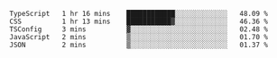 <!--START_SECTION:waka-->

```text
TypeScript   1 hr 16 mins    ████████████░░░░░░░░░░░░░   48.09 %
CSS          1 hr 13 mins    ███████████▓░░░░░░░░░░░░░   46.36 %
TSConfig     3 mins          ▓░░░░░░░░░░░░░░░░░░░░░░░░   02.48 %
JavaScript   2 mins          ▒░░░░░░░░░░░░░░░░░░░░░░░░   01.70 %
JSON         2 mins          ▒░░░░░░░░░░░░░░░░░░░░░░░░   01.37 %
```

<!--END_SECTION:waka-->


<!--
**Leorio21/Leorio21** is a ✨ _special_ ✨ repository because its `README.md` (this file) appears on your GitHub profile.

Here are some ideas to get you started:

- 🔭 I’m currently working on ...
- 🌱 I’m currently learning ...
- 👯 I’m looking to collaborate on ...
- 🤔 I’m looking for help with ...
- 💬 Ask me about ...
- 📫 How to reach me: ...
- 😄 Pronouns: ...
- ⚡ Fun fact: ...
-->
